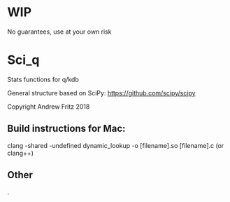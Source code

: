 # WIP
No guarantees, use at your own risk


# Sci_q
Stats functions for q/kdb

General structure based on SciPy:
https://github.com/scipy/scipy


Copyright Andrew Fritz 2018


## Build instructions for Mac:
clang -shared -undefined dynamic_lookup -o [filename].so [filename].c
(or clang++)

## Other 

.
